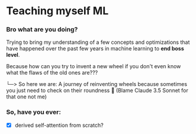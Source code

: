 # Teaching myself ML

### Bro what are you doing?
Trying to bring my understanding of a few concepts and optimizations that have happened over the past few years in machine learning to **end boss level**.

Because how can you try to invent a new wheel if you don't even know what the flaws of the old ones are???

└─> So here we are: A journey of reinventing wheels because sometimes you just need to check on their roundness 🎪 (Blame Claude 3.5 Sonnet for that one not me)

### So, have you ever:
- [x] derived self-attention from scratch?
